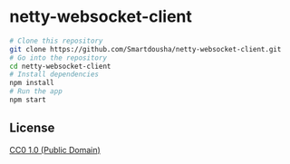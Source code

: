 # netty-websocket-client

```bash
# Clone this repository
git clone https://github.com/Smartdousha/netty-websocket-client.git
# Go into the repository
cd netty-websocket-client
# Install dependencies
npm install
# Run the app
npm start
```

## License

[CC0 1.0 (Public Domain)](LICENSE.md)
